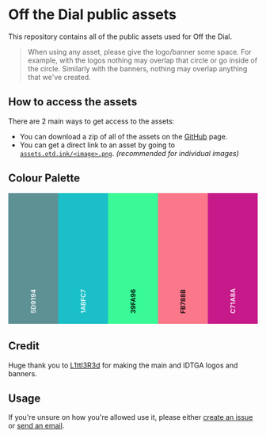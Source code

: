 # Off the Dial public assets
This repository contains all of the public assets used for Off the Dial.
> When using any asset, please give the logo/banner some space. For example, with the logos nothing may overlap that circle or go inside of the circle. Similarly with the banners, nothing may overlap anything that we've created.

## How to access the assets
There are 2 main ways to get access to the assets:
- You can download a zip of all of the assets on the [GitHub](https://github.com/offthedial/assets) page.
- You can get a direct link to an asset by going to [`assets.otd.ink/<image>.png`](https://assets.otd.ink). *(recommended for individual images)*

## Colour Palette
[![palette](palette.png)](
https://coolors.co/5d9194-1abfc7-39fa96-fb788b-c71a8a)

## Credit
Huge thank you to [L1ttl3R3d](https://twitter.com/l1ttl3r3d_) for making the main and IDTGA logos and banners.

## Usage
If you're unsure on how you're allowed use it, please either [create an issue](https://github.com/offthedial/assets/issues/new) or [send an email](mailto:djam98@otd.ink?subject=Off%20the%20Dial%20Assets).
